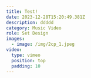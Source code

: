 ```yaml
---
title: Test!
date: 2023-12-28T15:20:49.381Z
description: ddddd
category: Music Video
role: Set Design
images:
  - image: /img/2cp_1.jpeg
video:
  type: vimeo
  position: top
  padding: 10
---
```

